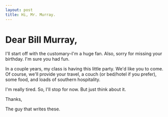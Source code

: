 ```yaml
---
layout: post
title: Hi, Mr. Murray.
---
```


# Dear Bill Murray,

I'll start off with the customary&ndash;I'm a huge fan. Also, sorry for missing your birthday. I'm sure you had fun.

In a couple years, my class is having this little party. We'd like you to come. Of course, we'll provide your travel, a couch (or bed/hotel if you prefer), some food, and loads of southern hospitality. 

I'm really tired. So, I'll stop for now. But just think about it.

Thanks,

The guy that writes these.